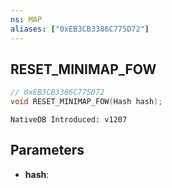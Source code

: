 ```yaml
---
ns: MAP
aliases: ["0xEB3CB3386C775D72"]
---
```

## RESET_MINIMAP_FOW

```c
// 0xEB3CB3386C775D72
void RESET_MINIMAP_FOW(Hash hash);
```

```
NativeDB Introduced: v1207
```

## Parameters
* **hash**:
